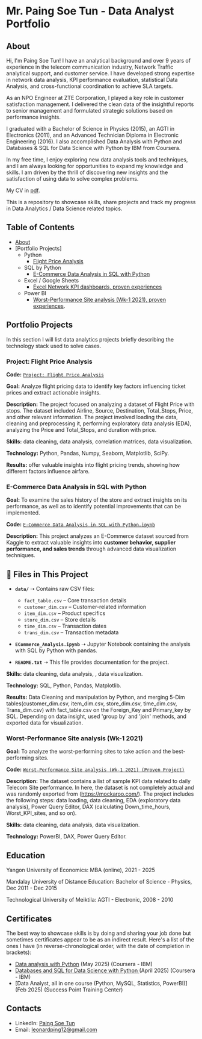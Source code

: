 # Mr. Paing Soe Tun - Data Analyst Portfolio

## About
Hi, I'm Paing Soe Tun! I have an analytical background and over 9 years of experience in the telecom communication industry, Network Traffic analytical support, and customer service. I have developed strong expertise in network data analysis, KPI performance evaluation, statistical Data Analysis, and cross-functional coordination to achieve SLA targets.

As an NPO Engineer at ZTE Corporation, I played a key role in customer satisfaction management. I delivered the clean data of the insightful reports to senior management and formulated strategic solutions based on performance insights.

I graduated with a Bachelor of Science in Physics (2015), an AGTI in Electronics (2011), and an Advanced Technician Diploma in Electronic Engineering (2016). I also accomplished Data Analysis with Python and Databases & SQL for Data Science with Python by IBM from Coursera.

In my free time, I enjoy exploring new data analysis tools and techniques, and I am always looking for opportunities to expand my knowledge and skills. I am driven by the thrill of discovering new insights and the satisfaction of using data to solve complex problems.



My CV in [pdf](https://github.com/tiannaparris/Data-Analysis-Portfolio/blob/main/Tianna%20Parris%20CV.pdf).

This is a repository to showcase skills, share projects and track my progress in Data Analytics / Data Science related topics.

## Table of Contents
- [About](https://github.com/Paingst12/Paingst12#about)
- [Portfolio Projects]
  - Python
    - [Flight Price Analysis](https://drive.google.com/drive/folders/1oKJq6PJzyvE42_grjMw3FCyKBqfZh84R?usp=sharing)  
  - SQL by Python
    - [E-Commerce Data Analysis in SQL with Python](https://drive.google.com/drive/folders/1e2jt-F7WssJGoAQRFHXoHOR_0TG_4-4l?usp=sharing)
  - Excel / Google Sheets
    - [Excel Network KPI dashboards, proven experiences](https://drive.google.com/drive/folders/1ex8iMwbY22s8UMFBORXdQN5xM4D7fK3B?usp=sharing)
  - Power BI
    - [Worst-Performance Site analysis (Wk-1 2021), proven experiences](https://drive.google.com/drive/folders/1_KxosSlMwRnZZPnZXVoPvU7PkYAnvs-Z?usp=sharing).
  

## Portfolio Projects
In this section I will list data analytics projects briefly describing the technology stack used to solve cases.

### Project: Flight Price Analysis  
**Code:** [`Project: Flight Price Analysis`](https://github.com/tiannaparris/PortfolioProjects/blob/main/Analyzing%20the%20Factors%20Contributing%20to%20the%20Success%20of%20a%20Movie.ipynb)

**Goal:** Analyze flight pricing data to identify key factors influencing ticket prices and extract actionable insights. 

**Description:** The project focused on analyzing a dataset of Flight Price with stops. The dataset included Airline, Source, Destination, Total_Stops, Price, and other relevant information. The project involved loading the data, cleaning and preprocessing it, performing exploratory data analysis (EDA), analyzing the Price and Total_Stops, and duration with price.

**Skills:** data cleaning, data analysis, correlation matrices, data visualization.

**Technology:** Python, Pandas, Numpy, Seaborn, Matplotlib, SciPy.

**Results:** offer valuable insights into flight pricing trends, showing how different factors influence airfare.

### E-Commerce Data Analysis in SQL with Python

**Goal:** To examine the sales history of the store and extract insights on its performance, as well as to identify potential improvements that can be implemented.

**Code:** [`E-Commerce Data Analysis in SQL with Python.ipynb`](https://github.com/tiannaparris/PortfolioProjects/blob/main/Tech%20Store%20Sales%20Analysis.ipynb)

**Description:** This project analyzes an E-Commerce dataset sourced from Kaggle to extract valuable insights into **customer behavior, supplier performance, and sales trends** through advanced data visualization techniques. 

## 📂 Files in This Project
- **`data/`** ➝ Contains raw CSV files:
  - `fact_table.csv` – Core transaction details
  - `customer_dim.csv` – Customer-related information
  - `item_dim.csv` – Product specifics
  - `store_dim.csv` – Store details
  - `time_dim.csv` – Transaction dates
  - `trans_dim.csv` – Transaction metadata
  
- **`ECommerce_Analysis.ipynb`** ➝ Jupyter Notebook containing the analysis with SQL by Python with pandas.
  
- **`README.txt`** ➝ This file provides documentation for the project.
  
**Skills:** data cleaning, data analysis, , data visualization.

**Technology:** SQL, Python, Pandas, Matplotlib.

**Results:** Data Cleaning and manipulation by Python, and merging 5-Dim tables(customer_dim.csv, item_dim.csv, store_dim.csv, time_dim.csv, Trans_dim.csv) with fact_table.csv on the Foreign_Key and Primary_key by SQL. Depending on data insight, used 'group by' and 'join' methods, and exported data for visualization.

### Worst-Performance Site analysis (Wk-1 2021)

**Goal:** To analyze the worst-performing sites to take action and the best-performing sites.

**Code:** [`Worst-Performance Site analysis (Wk-1 2021) (Proven Project)`](https://drive.google.com/drive/folders/1_KxosSlMwRnZZPnZXVoPvU7PkYAnvs-Z?usp=sharing)

**Description:** The dataset contains a list of sample KPI data related to daily Telecom Site performance. In here, the dataset is not completely actual and was randomly exported from (https://mockaroo.com/). The project includes the following steps: data loading, data cleaning, EDA (exploratory data analysis), Power Query Editor, DAX (calculating Down_time_hours, Worst_KPI_sites, and so on).

**Skills:** data cleaning, data analysis, data visualization.

**Technology:** PowerBI, DAX, Power Query Editor.





## Education
Yangon University of Economics:
MBA (online),
2021 - 2025

Mandalay University of Distance Education: 
Bachelor of Science - Physics,
Dec 2011 - Dec 2015

Technological University of Meiktila:
AGTI - Electronic,
2008 - 2010


## Certificates
The best way to showcase skills is by doing and sharing your job done but sometimes certificates appear to be as an indirect result. Here's a list of the ones I have (in reverse-chronological order, with the date of completion in brackets):
- [Data analysis with Python](https://www.coursera.org/account/accomplishments/records/EYX5RGZIO7B4) (May 2025) (Coursera - IBM)
- [Databases and SQL for Data Science with Python ](https://www.coursera.org/account/accomplishments/records/XJ6GTXY58ONQ) (April 2025) (Coursera - IBM)
- [Data Analyst, all in one course (Python, MySQL, Statistics, PowerBI)] (Feb 2025) (Success Point Training Center)

## Contacts
- LinkedIn: [Paing Soe Tun](https://www.linkedin.com/in/paing-soe-tun-8a2717b3)
- Email: leonardping12@gmail.com

<!---
Paingst12/Paingst12 is a ✨ special ✨ repository because its `README.md` (this file) appears on your GitHub profile.
You can click the Preview link to take a look at your changes.
--->
